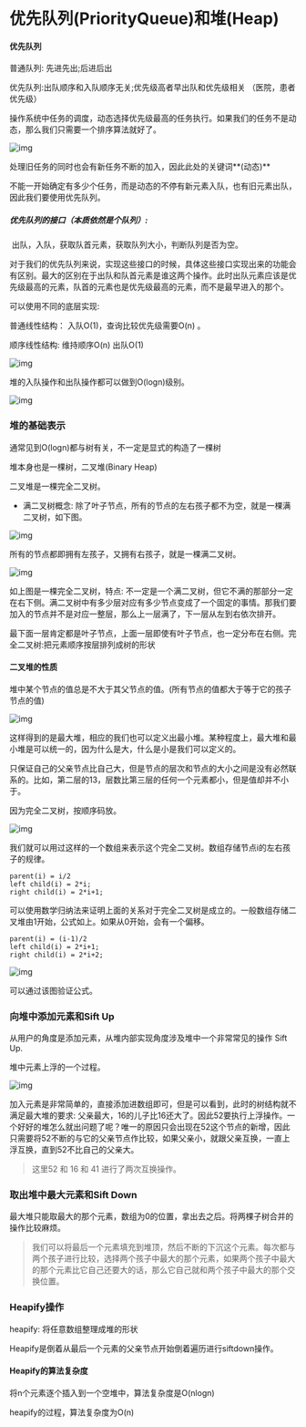 # 优先队列(PriorityQueue)和堆(Heap)

#### 优先队列

普通队列: 先进先出;后进后出

优先队列:出队顺序和入队顺序无关;优先级高者早出队和优先级相关 （医院，患者优先级）

操作系统中任务的调度，动态选择优先级最高的任务执行。如果我们的任务不是动态，那么我们只需要一个排序算法就好了。

![img](https://img1.mukewang.com/5c127a040001d80907900498.jpg)

处理旧任务的同时也会有新任务不断的加入，因此此处的关键词**(动态)**

不能一开始确定有多少个任务，而是动态的不停有新元素入队，也有旧元素出队，因此我们要使用优先队列。

##### 优先队列的接口（本质依然是个队列）:

​	出队，入队，获取队首元素，获取队列大小，判断队列是否为空。

对于我们的优先队列来说，实现这些接口的时候，具体这些接口实现出来的功能会有区别。最大的区别在于出队和队首元素是谁这两个操作。此时出队元素应该是优先级最高的元素，队首的元素也是优先级最高的元素，而不是最早进入的那个。

可以使用不同的底层实现:

普通线性结构： 入队O(1)，查询比较优先级需要O(n) 。

顺序线性结构: 维持顺序O(n) 出队O(1)

![img](https://img.mukewang.com/5c127a050001421210130371.jpg)

堆的入队操作和出队操作都可以做到O(logn)级别。

![img](https://img.mukewang.com/5c127a050001cb0007770081.jpg)

### 堆的基础表示

通常见到O(logn)都与树有关，不一定是显式的构造了一棵树

堆本身也是一棵树，二叉堆(Binary Heap)

二叉堆是一棵完全二叉树。

- 满二叉树概念: 除了叶子节点，所有的节点的左右孩子都不为空，就是一棵满二叉树，如下图。

![img](https://img.mukewang.com/5c127a0500015e6809150391.jpg)

所有的节点都即拥有左孩子，又拥有右孩子，就是一棵满二叉树。

![img](https://img.mukewang.com/5c127a060001334809900523.jpg)

如上图是一棵完全二叉树，特点: 不一定是一个满二叉树，但它不满的那部分一定在右下侧。满二叉树中有多少层对应有多少节点变成了一个固定的事情。那我们要加入的节点并不是对应一整层，那么上一层满了，下一层从左到右依次排开。

最下面一层肯定都是叶子节点，上面一层即使有叶子节点，也一定分布在右侧。完全二叉树:把元素顺序按层排列成树的形状

#### 二叉堆的性质

堆中某个节点的值总是不大于其父节点的值。(所有节点的值都大于等于它的孩子节点的值)

![img](https://img3.mukewang.com/5c127a0600018d2111570533.jpg)

这样得到的是最大堆，相应的我们也可以定义出最小堆。某种程度上，最大堆和最小堆是可以统一的，因为什么是大，什么是小是我们可以定义的。

只保证自己的父亲节点比自己大，但是节点的层次和节点的大小之间是没有必然联系的。比如，第二层的13，层数比第三层的任何一个元素都小，但是值却并不小于。

因为完全二叉树，按顺序码放。

![img](https://img1.mukewang.com/5c127a060001b10e11680535.jpg)

我们就可以用过这样的一个数组来表示这个完全二叉树。数组存储节点i的左右孩子的规律。

```
parent(i) = i/2
left child(i) = 2*i;
right child(i) = 2*i+1;
```

可以使用数学归纳法来证明上面的关系对于完全二叉树是成立的。一般数组存储二叉堆由1开始，公式如上。如果从0开始，会有一个偏移。

```
parent(i) = (i-1)/2
left child(i) = 2*i+1;
right child(i) = 2*i+2;
```

![img](https://img1.mukewang.com/5c127a07000143eb07970437.jpg)

可以通过该图验证公式。

### 向堆中添加元素和Sift Up

从用户的角度是添加元素，从堆内部实现角度涉及堆中一个非常常见的操作 Sift Up.

堆中元素上浮的一个过程。

![img](http://myphoto.mtianyan.cn/20180814014648_k32MVZ_Screenshot.jpeg)

加入元素是非常简单的，直接添加进数组即可，但是可以看到，此时的树结构就不满足最大堆的要求: 父亲最大，16的儿子比16还大了。因此52要执行上浮操作。一个好好的堆怎么就出问题了呢？唯一的原因只会出现在52这个节点的新增，因此只需要将52不断的与它的父亲节点作比较，如果父亲小，就跟父亲互换，一直上浮互换，直到52不比自己的父亲大。

> 这里52 和 16 和 41 进行了两次互换操作。

### 取出堆中最大元素和Sift Down

最大堆只能取最大的那个元素，数组为0的位置，拿出去之后。将两棵子树合并的操作比较麻烦。

> 我们可以将最后一个元素填充到堆顶，然后不断的下沉这个元素。每次都与两个孩子进行比较，选择两个孩子中最大的那个元素，如果两个孩子中最大的那个元素比它自己还要大的话，那么它自己就和两个孩子中最大的那个交换位置。

### Heapify操作

heapify: 将任意数组整理成堆的形状

Heapify是倒着从最后一个元素的父亲节点开始倒着遍历进行siftdown操作。

#### Heapify的算法复杂度

将n个元素逐个插入到一个空堆中，算法复杂度是O(nlogn)

heapify的过程，算法复杂度为O(n)

